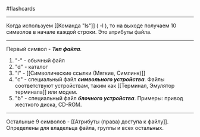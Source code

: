 #flashcards 
***
Когда используем [[Команда "ls"]] ( -l ), то на выходе получаем 10 символов в начале каждой строки. Это атрибуты файла.
***
Первый символ - ***Тип файла***.
1. "-" - обычный файл
2. "d" - каталог
3. "l" - [[Символические ссылки (Мягкие, Симлинк)]]
4. "c" - специальный файл ***символьного устройства***. Файлы соответствуют устройствам, таким как [[Терминал, Эмулятор терминала]] или модем.
5. "b" - специальный файл ***блочного устройства***. Примеры: привод жесткого диска, CD-ROM.
***
Остальные 9 символов - [[Атрибуты (права) доступа к файлу]]. Определены для владельца файла, группы и всех остальных.